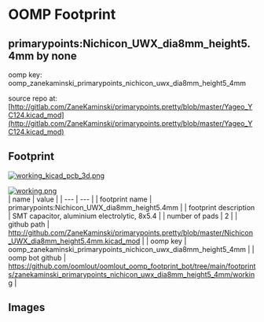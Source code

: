 # OOMP Footprint  
## primarypoints:Nichicon_UWX_dia8mm_height5.4mm  by none  
  
oomp key: oomp_zanekaminski_primarypoints_nichicon_uwx_dia8mm_height5_4mm  
  
source repo at: [http://gitlab.com/ZaneKaminski/primarypoints.pretty/blob/master/Yageo_YC124.kicad_mod](http://gitlab.com/ZaneKaminski/primarypoints.pretty/blob/master/Yageo_YC124.kicad_mod)  
## Footprint  
  
[![working_kicad_pcb_3d.png](working_kicad_pcb_3d_600.png)](working_kicad_pcb_3d.png)  
  
[![working.png](working_600.png)](working.png)  
| name | value | 
| --- | --- | 
| footprint name | primarypoints:Nichicon_UWX_dia8mm_height5.4mm | 
| footprint description | SMT capacitor, aluminium electrolytic, 8x5.4 | 
| number of pads | 2 | 
| github path | http://github.com/ZaneKaminski/primarypoints.pretty/blob/master/Nichicon_UWX_dia8mm_height5.4mm.kicad_mod | 
| oomp key | oomp_zanekaminski_primarypoints_nichicon_uwx_dia8mm_height5_4mm | 
| oomp bot github | https://github.com/oomlout/oomlout_oomp_footprint_bot/tree/main/footprints/zanekaminski_primarypoints_nichicon_uwx_dia8mm_height5_4mm/working | 
## Images  
